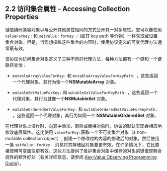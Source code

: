 ## 2.2 访问集合属性 - Accessing Collection Properties

键值编码兼容对象以与公开其他属性相同的方式公开其一对多属性。您可以像使用 `valueForKey：`和 `setValue：forKey :` (或其 key path 等价物）一样获取或设置集合对象。但是，当您想操纵这些集合的内容时，使用协议定义的可变代理方法通常最有效。

该协议为访问集合对象定义了三种不同的代理方法，每种方法都有一个键和一个键路径变体：

* `mutableArrayValueForKey:` 和 `mutableArrayValueForKeyPath:` ，这些返回一个代理对象，其行为像一个**NSMutableArray** 对象。

* `mutableSetValueForKey:` 和 `mutableSetValueForKeyPath:` ，这些返回一个代理对象，其行为就像一个**NSMutableSet** 对象。

* `mutableOrderedSetValueForKey:` 和 `mutableOrderedSetValueForKeyPath:` ，这些返回一个代理对象，其行为如同一个 **NSMutableOrderedSet** 对象。

在代理对象上操作时，向其中添加、删除或替换对象时，协议的默认实现会相应地修改底层属性。这比使用 `valueForKey:`获取一个不可变集合对象（a non-mutable collection object）, 创建一个修改过的内容的修改后的对象，然后使用一条 `setValue：forKey：` 消息将其存储回对象要更有效。在许多情况下，它比直接使用可变属性更有效。这些方法提供了维护集合对象中保存的对象的键值观察合规性的额外好处（有关详细信息，请参阅 [Key-Value Observing Programming Guide](https://developer.apple.com/library/content/documentation/Cocoa/Conceptual/KeyValueObserving/KeyValueObserving.html#//apple_ref/doc/uid/10000177i)）。
